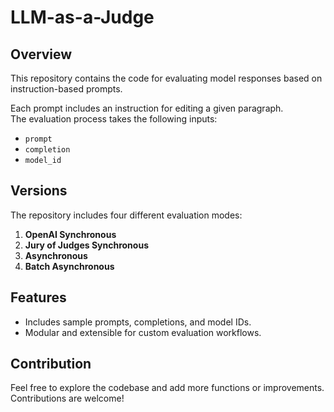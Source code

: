 # LLM-as-a-Judge

## Overview

This repository contains the code for evaluating model responses based on instruction-based prompts.

Each prompt includes an instruction for editing a given paragraph.  
The evaluation process takes the following inputs:

- `prompt`
- `completion`
- `model_id`

## Versions

The repository includes four different evaluation modes:

1. **OpenAI Synchronous**
2. **Jury of Judges Synchronous**
3. **Asynchronous**
4. **Batch Asynchronous**

## Features

- Includes sample prompts, completions, and model IDs.
- Modular and extensible for custom evaluation workflows.

## Contribution

Feel free to explore the codebase and add more functions or improvements. Contributions are welcome!
